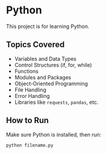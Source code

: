 # Python

This project is for learning Python.

## Topics Covered
- Variables and Data Types
- Control Structures (if, for, while)
- Functions
- Modules and Packages
- Object-Oriented Programming
- File Handling
- Error Handling
- Libraries like `requests`, `pandas`, etc.

## How to Run
Make sure Python is installed, then run:
```bash
python filename.py
```